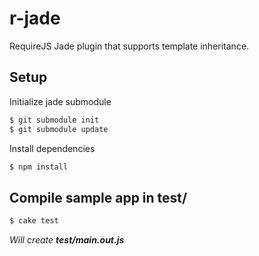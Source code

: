 # r-jade

RequireJS Jade plugin that supports template inheritance.

## Setup

Initialize jade submodule

```sh
$ git submodule init
$ git submodule update
```

Install dependencies

```sh
$ npm install
```

## Compile sample app in test/

```sh
$ cake test
```

*Will create **test/main.out.js***
